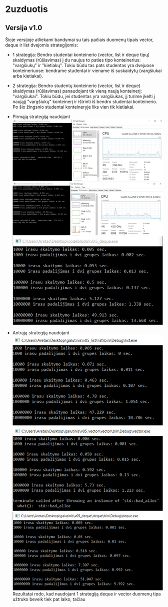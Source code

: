 # 2uzduotis

## Versija v1.0

Šioje versijoje atliekami bandymai su tais pačiais duomenų tipais vector, deque ir list dvejomis strategijomis:
* 1 strategija: Bendro studentai konteinerio (vector, list ir deque tipų) skaidymas (rūšiavimas) į du naujus to paties tipo konteinerius: "vargšiukų" ir "kietiakų". Tokiu būdu tas pats studentas yra dvejuose konteineriuose: bendrame studentai ir viename iš suskaidytų (vargšiukai arba kietiakai).
* 2 strategija: Bendro studentų konteinerio (vector, list ir deque) skaidymas (rūšiavimas) panaudojant tik vieną naują konteinerį: "vargšiukai". Tokiu būdu, jei studentas yra vargšiukas, jį turime įkelti į naująjį "vargšiukų" konteinerį ir ištrinti iš bendro studentai konteinerio. Po šio žingsnio studentai konteineryje liks vien tik kietiakai.
* Pirmąją strategiją naudojant
![list](v05_list/List_time_taken.jpg)
![vector](v05_vector/vector_time_taken.jpg)
![deque](v05_deque/deque_time_taken.jpg)

* Antrąją strategiją naudojant
![list](v05_list/list_deleted_time_taken.png)
![vector](v05_vector/vector_deleted_time_taken.png)
![deque](v05_deque/deque_deleted_time_taken.png)</br>
Rezultatai rodo, kad naudojant 1 strategiją deque ir vector duomenų tipa užtruko beveik tiek pat laiko, tačiau 

